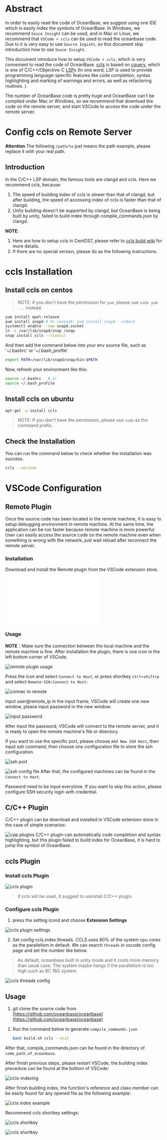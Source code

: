 # Abstract

In order to easily read the code of OceanBase, we suggest using one IDE which is easily index the symbols of OceanBase. In Windows, we recommend `Souce Insight` can be used, and in Mac or Linux, we recommend that `VSCode + ccls` can be used to read the oceanbase code. Due to it is very easy to use `Source Ingisht`, so this document skip introduction how to use `Souce Insight`.

This document introduce how to setup `VSCode + ccls`, which is very convenient to read the code of OceanBase. [ccls](https://github.com/MaskRay/ccls) is based on [cquery](https://github.com/jacobdufault/cquery), which is one of C/C++/Objective-C  [LSP](https://en.wikipedia.org/wiki/Language_Server_Protocol)s (In one word, LSP is used to provide programming language-specific features like code completion, syntax highlighting and marking of warnings and errors, as well as refactoring routines. ).

The number of OceanBase code is pretty huge and OceanBase can't be compiled under Mac or Windows, so we recommend that download the code on the remote server, and start VSCode to access the code under the remote server. 

# Config ccls on Remote Server

**Attention**
The following `/path/to` just means the path example, please replace it with your real path. 

## Introduction

In the C/C++ LSP domain, the famous tools are clangd and ccls. Here we recommend ccls, because:

1. The speed of building index of ccls is slower than that of clangd, but after building, the speed of accessing index of ccls is faster than that of clangd. 
2. Unity building doesn't be supported by clangd, but OceanBase is being built by unity, failed to build index through compile_commands.json by clangd. 

**NOTE**:

1. Here are how to setup ccls in CentOS7, please refer to [ccls build wiki](https://github.com/MaskRay/ccls/wiki/Build) for more details.
2. If there are no special version, please do as the following instructions. 

# ccls Installation

## Install ccls on centos

> NOTE: if you don't have the permission for `yum`, please use `sudo yum ...` instead.

```bash
yum install epel-release
yum install snapd # On centos8: yum install snapd --nobest 
systemctl enable --now snapd.socket
ln -s /var/lib/snapd/snap /snap
snap install ccls --classic
```

And then add the command below into your env source file, such as '~/.bashrc' or '~/.bash_profile'

```bash
export PATH=/var/lib/snapd/snap/bin:$PATH
```

Now, refresh your environment like this:

```bash
source ~/.bashrc   # or
source ~/.bash_profile
```

## Install ccls on ubuntu

```bash
apt-get -y install ccls
```

> NOTE: If you don't have the permission, please use `sudo` as the command prefix.

## Check the Installation

You can run the command below to check whether the installation was success.

```bash
ccls --version
```

# VSCode Configuration

## Remote Plugin

Once the source code has been located in the remote machine, it is easy to setup debugging environment in remote machine. At the same time, the application can be run faster because remote machine is more powerful.  User can easily access the source code on the remote machine even when something is wrong with the network, just wait reload after reconnect the remote server. 

### Installation

Download and install the Remote plugin from the VSCode extension store.

![remote plugin](images/ide-settings-remote-plugin.md)

### Usage

**NOTE**：Make sure the connection between the local machine and the remote machine is fine. 
After installation the plugin, there is one icon in the left bottom corner of VSCode. 

![remote plugin usage](images/ide-settings-remote-plugin-usage.png)

Press the icon and select `Connect to Host`, or press shortkey `ctrl+shift+p` and select `Remote-SSH:Connect to Host`:

![connec to remote ](images/ide-settings-connect-to-remote-server.png)

Input user@remote_ip in the input frame, VSCode will create one new window, please input password in the new window:

![input password](images/ide-settings-input-password.png)

After input the password, VSCode will connect to the remote server, and it is ready to open the remote machine's file or directory. 

If you want to use the specific port, please choose `Add New SSH Host`, then input ssh command, then choose one configuration file to store the ssh configuration. 

![ssh port](images/ide-settings-use-different-ssh-port.png)

![ssh config file](images/ide-settings-choose-ssh-config.png)
After that, the configured machines can be found in the `Connect to Host`. 

Password need to be input everytime. If you want to skip this action, please configure SSH security login with credential. 

## C/C++ Plugin

C/C++ plugin can be download and installed in VSCode extension store in the case of simple scenarios:

![cpp plugins](images/ide-settings-cpp-plugins.png)
C/C++ plugin can automatically code completion and syntax highlighting, but this plugin failed to build index for OceanBase, it is hard to jump the symbol of OceanBase. 

## ccls Plugin

### Install ccls Plugin

![ccls plugin](images/ide-settings-ccls-plugin.png)

> if ccls will be used, it suggest to uninstall C/C++ plugin. 

### Configure ccls Plugin

1. press the setting icond and choose **Extension Settings**

![ccls plugin settings](images/ide-settings-ccls-plugin-settings.png)

2. Set config ccls.index.threads. CCLS uses 80% of the system cpu cores as the parallelism in default. We can search `threads` in vscode config page and set the number like below.

> As default, oceanbase built in unity mode and it costs more memory than usual case. The system maybe hangs if the parallelism is too high such as 8C 16G system.

![ccls threads config](images/ide-settings-ccls-threads-config.png)

## Usage

1. git clone the source code from [https://github.com/oceanbase/oceanbase](https://github.com/oceanbase/oceanbase)
2. Run the command below to generate `compile_commands.json`
   
   ```bash
   bash build.sh ccls --init
   ```

After that, compile_commands.json can be found in the directory of `code_path_of_oceanbase`.

After finish previous steps, please restart VSCode, the building index precedure can be found at the bottom of VSCode:

![ccls-indexing](images/ide-settings-ccls-indexing.png)

After finish building index, the function's reference and class member can be easily found for any opened file as the following example:

![ccls index example](images/ide-settings-ccls-index-example.png)

Recommend ccls shortkey settings:

![ccls shortkey](images/ide-settings-ccls-keyboard-settings.png)

![ccls shortkey](images/ide-settings-ccls-keyboard-settings2.png)
